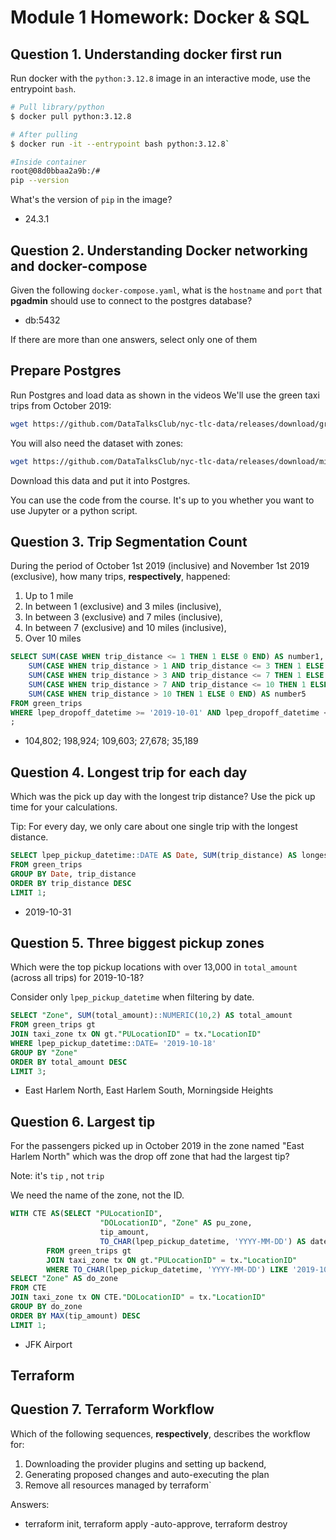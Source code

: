 # Module 1 Homework: Docker & SQL

## Question 1. Understanding docker first run 

Run docker with the `python:3.12.8` image in an interactive mode, use the entrypoint `bash`.

```bash
# Pull library/python
$ docker pull python:3.12.8

# After pulling
$ docker run -it --entrypoint bash python:3.12.8`

#Inside container
root@08d0bbaa2a9b:/#
pip --version
```
What's the version of `pip` in the image?

- 24.3.1


## Question 2. Understanding Docker networking and docker-compose

Given the following `docker-compose.yaml`, what is the `hostname` and `port` that **pgadmin** should use to connect to the postgres database?

- db:5432

If there are more than one answers, select only one of them

##  Prepare Postgres

Run Postgres and load data as shown in the videos
We'll use the green taxi trips from October 2019:

```bash
wget https://github.com/DataTalksClub/nyc-tlc-data/releases/download/green/green_tripdata_2019-10.csv.gz
```

You will also need the dataset with zones:

```bash
wget https://github.com/DataTalksClub/nyc-tlc-data/releases/download/misc/taxi_zone_lookup.csv
```

Download this data and put it into Postgres.

You can use the code from the course. It's up to you whether
you want to use Jupyter or a python script.

## Question 3. Trip Segmentation Count

During the period of October 1st 2019 (inclusive) and November 1st 2019 (exclusive), how many trips, **respectively**, happened:
1. Up to 1 mile
2. In between 1 (exclusive) and 3 miles (inclusive),
3. In between 3 (exclusive) and 7 miles (inclusive),
4. In between 7 (exclusive) and 10 miles (inclusive),
5. Over 10 miles 

```sql
SELECT SUM(CASE WHEN trip_distance <= 1 THEN 1 ELSE 0 END) AS number1,
	SUM(CASE WHEN trip_distance > 1 AND trip_distance <= 3 THEN 1 ELSE 0 END) AS number2,
	SUM(CASE WHEN trip_distance > 3 AND trip_distance <= 7 THEN 1 ELSE 0 END) AS number3,
	SUM(CASE WHEN trip_distance > 7 AND trip_distance <= 10 THEN 1 ELSE 0 END) AS number4,
	SUM(CASE WHEN trip_distance > 10 THEN 1 ELSE 0 END) AS number5
FROM green_trips
WHERE lpep_dropoff_datetime >= '2019-10-01' AND lpep_dropoff_datetime < '2019-11-01'
;
```

- 104,802;  198,924;  109,603;  27,678;  35,189


## Question 4. Longest trip for each day

Which was the pick up day with the longest trip distance?
Use the pick up time for your calculations.

Tip: For every day, we only care about one single trip with the longest distance. 
```sql
SELECT lpep_pickup_datetime::DATE AS Date, SUM(trip_distance) AS longest_distance
FROM green_trips
GROUP BY Date, trip_distance
ORDER BY trip_distance DESC
LIMIT 1;
```

- 2019-10-31


## Question 5. Three biggest pickup zones

Which were the top pickup locations with over 13,000 in
`total_amount` (across all trips) for 2019-10-18?

Consider only `lpep_pickup_datetime` when filtering by date.

```sql
SELECT "Zone", SUM(total_amount)::NUMERIC(10,2) AS total_amount
FROM green_trips gt
JOIN taxi_zone tx ON gt."PULocationID" = tx."LocationID"
WHERE lpep_pickup_datetime::DATE= '2019-10-18' 
GROUP BY "Zone"
ORDER BY total_amount DESC
LIMIT 3;
```
 
- East Harlem North, East Harlem South, Morningside Heights



## Question 6. Largest tip

For the passengers picked up in October 2019 in the zone
named "East Harlem North" which was the drop off zone that had
the largest tip?

Note: it's `tip` , not `trip`

We need the name of the zone, not the ID.

```sql
WITH CTE AS(SELECT "PULocationID", 
					"DOLocationID", "Zone" AS pu_zone, 
					tip_amount,
					TO_CHAR(lpep_pickup_datetime, 'YYYY-MM-DD') AS date_trip
		FROM green_trips gt
		JOIN taxi_zone tx ON gt."PULocationID" = tx."LocationID"
		WHERE TO_CHAR(lpep_pickup_datetime, 'YYYY-MM-DD') LIKE '2019-10-%' and "Zone" = 'East Harlem North')
SELECT "Zone" AS do_zone
FROM CTE
JOIN taxi_zone tx ON CTE."DOLocationID" = tx."LocationID"
GROUP BY do_zone
ORDER BY MAX(tip_amount) DESC
LIMIT 1;
```

- JFK Airport



## Terraform

## Question 7. Terraform Workflow

Which of the following sequences, **respectively**, describes the workflow for: 
1. Downloading the provider plugins and setting up backend,
2. Generating proposed changes and auto-executing the plan
3. Remove all resources managed by terraform`

Answers:

- terraform init, terraform apply -auto-approve, terraform destroy

